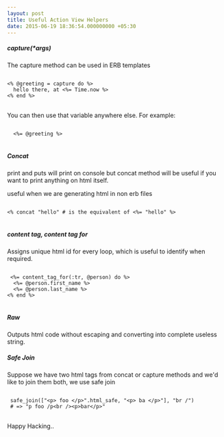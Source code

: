 ```yaml
---
layout: post
title: Useful Action View Helpers
date: 2015-06-19 18:36:54.000000000 +05:30
---
```

##### capture(*args)

The capture method can be used in ERB templates

<pre>
<code class='language-ruby'>
<% @greeting = capture do %>
  hello there, at <%= Time.now %>
<% end %>
</code>
</pre>

You can then use that variable anywhere else. For example:
<pre>
<code class='language-ruby'>
  <boldtag><%= @greeting %></boldtag>
</code>
</pre>


##### Concat
print and puts will print on console but concat method will be useful if you want to print anything on html itself. 

useful when we are generating html in non erb files
<pre>
<code class='language-ruby'>
<% concat "hello" # is the equivalent of <%= "hello" %>
</code>
</pre>


##### content tag, content tag for
Assigns unique html id for every loop, which is useful to identify when required.
<pre>
<code class='language-ruby'>
 <%= content_tag_for(:tr, @person) do %>
  <td><%= @person.first_name %></td>
  <td><%= @person.last_name %></td>
<% end %>
</code>
</pre>

##### Raw
Outputs html code without escaping and converting into complete useless string.

##### Safe Join

Suppose we have two html tags from concat or capture methods and we'd like to join them both, we use safe join
<pre  class='language-markup'>
<code language='language-markup'>
 safe_join(["&lt;p&gt; foo &lt;/p&gt;".html_safe, "&lt;p&gt; ba &lt;/p&gt;"], "br /")
 # => "p foo /p&lt;br /&gt;&lt;p&gt;bar&lt;/p&gt;"
</code>
</pre>


Happy Hacking..
